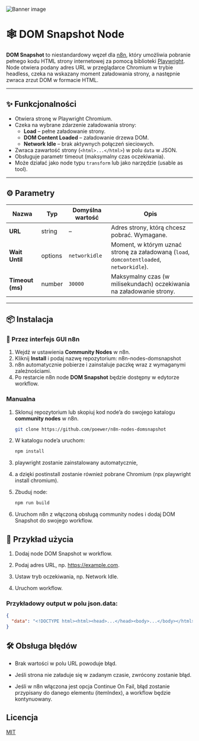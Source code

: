 ![Banner image](https://user-images.githubusercontent.com/10284570/173569848-c624317f-42b1-45a6-ab09-f0ea3c247648.png)

# 🕸️ DOM Snapshot Node

**DOM Snapshot** to niestandardowy węzeł dla [n8n](https://n8n.io/), który umożliwia pobranie pełnego kodu HTML strony internetowej za pomocą biblioteki [Playwright](https://playwright.dev/).  
Node otwiera podany adres URL w przeglądarce Chromium w trybie headless, czeka na wskazany moment załadowania strony, a następnie zwraca zrzut DOM w formacie HTML.

---

## ✨ Funkcjonalności

- Otwiera stronę w Playwright Chromium.  
- Czeka na wybrane zdarzenie załadowania strony:
  - **Load** – pełne załadowanie strony.  
  - **DOM Content Loaded** – załadowanie drzewa DOM.  
  - **Network Idle** – brak aktywnych połączeń sieciowych.  
- Zwraca zawartość strony (`<html>...</html>`) w polu `data` w JSON.  
- Obsługuje parametr timeout (maksymalny czas oczekiwania).  
- Może działać jako node typu `transform` lub jako narzędzie (usable as tool).  

---

## ⚙️ Parametry

| Nazwa              | Typ       | Domyślna wartość | Opis                                                                 |
|---------------------|-----------|------------------|----------------------------------------------------------------------|
| **URL**            | string    | –                | Adres strony, którą chcesz pobrać. Wymagane.                        |
| **Wait Until**     | options   | `networkidle`    | Moment, w którym uznać stronę za załadowaną (`load`, `domcontentloaded`, `networkidle`). |
| **Timeout (ms)**   | number    | `30000`          | Maksymalny czas (w milisekundach) oczekiwania na załadowanie strony. |

---

## 📦 Instalacja
### 🔹 Przez interfejs GUI n8n
1. Wejdź w ustawienia **Community Nodes** w n8n.  
2. Kliknij **Install** i podaj nazwę repozytorium: n8n-nodes-domsnapshot
3. n8n automatycznie pobierze i zainstaluje paczkę wraz z wymaganymi zależnościami.  
4. Po restarcie n8n node **DOM Snapshot** będzie dostępny w edytorze workflow.

### Manualna
1. Sklonuj repozytorium lub skopiuj kod node’a do swojego katalogu **community nodes** w n8n.  
    ```bash
    git clone https://github.com/poewer/n8n-nodes-domsnapshot
    ```
2. W katalogu node’a uruchom:
    ```bash
    npm install
    ```
3. playwright zostanie zainstalowany automatycznie,

4. a dzięki postinstall zostanie również pobrane Chromium (npx playwright install chromium).

5. Zbuduj node:
    ```bash
    npm run build
    ```


6. Uruchom n8n z włączoną obsługą community nodes i dodaj DOM Snapshot do swojego workflow.


## 🚀 Przykład użycia

1. Dodaj node DOM Snapshot w workflow.

2. Podaj adres URL, np. https://example.com.

3. Ustaw tryb oczekiwania, np. Network Idle.

4. Uruchom workflow.

### Przykładowy output w polu json.data:
  ``` json
  {
    "data": "<!DOCTYPE html><html><head>...</head><body>...</body></html>"
  }
  ```

## 🛠️ Obsługa błędów

- Brak wartości w polu URL powoduje błąd.

- Jeśli strona nie załaduje się w zadanym czasie, zwrócony zostanie błąd.

- Jeśli w n8n włączona jest opcja Continue On Fail, błąd zostanie przypisany do danego elementu (itemIndex), a workflow będzie kontynuowany.

## Licencja

[MIT]()
